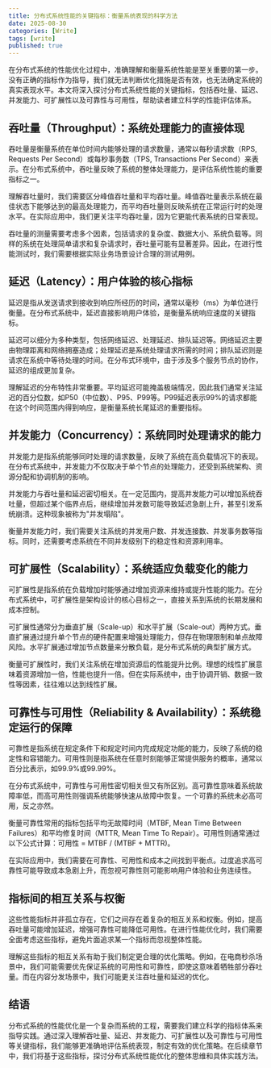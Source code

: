 ```yaml
---
title: 分布式系统性能的关键指标：衡量系统表现的科学方法
date: 2025-08-30
categories: [Write]
tags: [write]
published: true
---
```


在分布式系统的性能优化过程中，准确理解和衡量系统性能是至关重要的第一步。没有正确的指标作为指导，我们就无法判断优化措施是否有效，也无法确定系统的真实表现水平。本文将深入探讨分布式系统性能的关键指标，包括吞吐量、延迟、并发能力、可扩展性以及可靠性与可用性，帮助读者建立科学的性能评估体系。

## 吞吐量（Throughput）：系统处理能力的直接体现

吞吐量是衡量系统在单位时间内能够处理的请求数量，通常以每秒请求数（RPS, Requests Per Second）或每秒事务数（TPS, Transactions Per Second）来表示。在分布式系统中，吞吐量反映了系统的整体处理能力，是评估系统性能的重要指标之一。

理解吞吐量时，我们需要区分峰值吞吐量和平均吞吐量。峰值吞吐量表示系统在最佳状态下能够达到的最高处理能力，而平均吞吐量则反映系统在正常运行时的处理水平。在实际应用中，我们更关注平均吞吐量，因为它更能代表系统的日常表现。

吞吐量的测量需要考虑多个因素，包括请求的复杂度、数据大小、系统负载等。同样的系统在处理简单请求和复杂请求时，吞吐量可能有显著差异。因此，在进行性能测试时，我们需要根据实际业务场景设计合理的测试用例。

## 延迟（Latency）：用户体验的核心指标

延迟是指从发送请求到接收到响应所经历的时间，通常以毫秒（ms）为单位进行衡量。在分布式系统中，延迟直接影响用户体验，是衡量系统响应速度的关键指标。

延迟可以细分为多种类型，包括网络延迟、处理延迟、排队延迟等。网络延迟主要由物理距离和网络拥塞造成；处理延迟是系统处理请求所需的时间；排队延迟则是请求在系统中等待处理的时间。在分布式环境中，由于涉及多个服务节点的协作，延迟的组成更加复杂。

理解延迟的分布特性非常重要。平均延迟可能掩盖极端情况，因此我们通常关注延迟的百分位数，如P50（中位数）、P95、P99等。P99延迟表示99%的请求都能在这个时间范围内得到响应，是衡量系统长尾延迟的重要指标。

## 并发能力（Concurrency）：系统同时处理请求的能力

并发能力是指系统能够同时处理的请求数量，反映了系统在高负载情况下的表现。在分布式系统中，并发能力不仅取决于单个节点的处理能力，还受到系统架构、资源分配和协调机制的影响。

并发能力与吞吐量和延迟密切相关。在一定范围内，提高并发能力可以增加系统吞吐量，但超过某个临界点后，继续增加并发数可能导致延迟急剧上升，甚至引发系统崩溃。这种现象被称为"并发塌陷"。

衡量并发能力时，我们需要关注系统的并发用户数、并发连接数、并发事务数等指标。同时，还需要考虑系统在不同并发级别下的稳定性和资源利用率。

## 可扩展性（Scalability）：系统适应负载变化的能力

可扩展性是指系统在负载增加时能够通过增加资源来维持或提升性能的能力。在分布式系统中，可扩展性是架构设计的核心目标之一，直接关系到系统的长期发展和成本控制。

可扩展性通常分为垂直扩展（Scale-up）和水平扩展（Scale-out）两种方式。垂直扩展通过提升单个节点的硬件配置来增强处理能力，但存在物理限制和单点故障风险。水平扩展通过增加节点数量来分散负载，是分布式系统的典型扩展方式。

衡量可扩展性时，我们关注系统在增加资源后的性能提升比例。理想的线性扩展意味着资源增加一倍，性能也提升一倍。但在实际系统中，由于协调开销、数据一致性等因素，往往难以达到线性扩展。

## 可靠性与可用性（Reliability & Availability）：系统稳定运行的保障

可靠性是指系统在规定条件下和规定时间内完成规定功能的能力，反映了系统的稳定性和容错能力。可用性则是指系统在任意时刻能够正常提供服务的概率，通常以百分比表示，如99.9%或99.99%。

在分布式系统中，可靠性与可用性密切相关但又有所区别。高可靠性意味着系统故障率低，而高可用性则强调系统能够快速从故障中恢复。一个可靠的系统未必高可用，反之亦然。

衡量可靠性常用的指标包括平均无故障时间（MTBF, Mean Time Between Failures）和平均修复时间（MTTR, Mean Time To Repair）。可用性则通常通过以下公式计算：可用性 = MTBF / (MTBF + MTTR)。

在实际应用中，我们需要在可靠性、可用性和成本之间找到平衡点。过度追求高可靠性可能导致成本急剧上升，而忽视可靠性则可能影响用户体验和业务连续性。

## 指标间的相互关系与权衡

这些性能指标并非孤立存在，它们之间存在着复杂的相互关系和权衡。例如，提高吞吐量可能增加延迟，增强可靠性可能降低可用性。在进行性能优化时，我们需要全面考虑这些指标，避免片面追求某一个指标而忽视整体性能。

理解这些指标的相互关系有助于我们制定更合理的优化策略。例如，在电商秒杀场景中，我们可能需要优先保证系统的可用性和可靠性，即使这意味着牺牲部分吞吐量。而在内容分发场景中，我们可能更关注吞吐量和延迟的优化。

## 结语

分布式系统的性能优化是一个复杂而系统的工程，需要我们建立科学的指标体系来指导实践。通过深入理解吞吐量、延迟、并发能力、可扩展性以及可靠性与可用性等关键指标，我们能够更准确地评估系统表现，制定有效的优化策略。在后续章节中，我们将基于这些指标，探讨分布式系统性能优化的整体思维和具体实践方法。